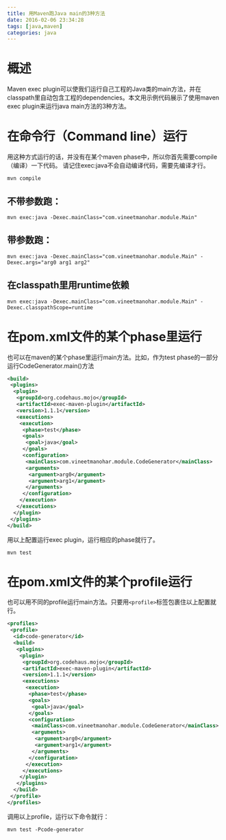 ```yaml
---
title: 用Maven跑Java main的3种方法
date: 2016-02-06 23:34:28
tags: [java,maven]
categories: java
---
```

# 概述
Maven exec plugin可以使我们运行自己工程的Java类的main方法，并在classpath里自动包含工程的dependencies。本文用示例代码展示了使用maven exec plugin来运行java main方法的3种方法。

<!-- more -->

# 在命令行（Command line）运行
用这种方式运行的话，并没有在某个maven phase中，所以你首先需要compile（编译）一下代码。 
请记住exec:java不会自动编译代码，需要先编译才行。
````
mvn compile
````
## 不带参数跑：
````
mvn exec:java -Dexec.mainClass="com.vineetmanohar.module.Main"
````
## 带参数跑：
````
mvn exec:java -Dexec.mainClass="com.vineetmanohar.module.Main" -Dexec.args="arg0 arg1 arg2"
````
## 在classpath里用runtime依赖
````
mvn exec:java -Dexec.mainClass="com.vineetmanohar.module.Main" -Dexec.classpathScope=runtime
````

# 在pom.xml文件的某个phase里运行
也可以在maven的某个phase里运行main方法。比如，作为test phase的一部分运行CodeGenerator.main()方法
````xml
<build>  
 <plugins>  
  <plugin>  
   <groupId>org.codehaus.mojo</groupId>  
   <artifactId>exec-maven-plugin</artifactId>  
   <version>1.1.1</version>  
   <executions>  
    <execution>  
     <phase>test</phase>  
     <goals>  
      <goal>java</goal>  
     </goals>  
     <configuration>  
      <mainClass>com.vineetmanohar.module.CodeGenerator</mainClass>  
      <arguments>  
       <argument>arg0</argument>  
       <argument>arg1</argument>  
      </arguments>  
     </configuration>  
    </execution>  
   </executions>  
  </plugin>  
 </plugins>  
</build>
````
用以上配置运行exec plugin，运行相应的phase就行了。
````
mvn test
````
# 在pom.xml文件的某个profile运行
也可以用不同的profile运行main方法。只要用`<profile>`标签包裹住以上配置就行。
````xml
<profiles>  
 <profile>  
  <id>code-generator</id>  
  <build>  
   <plugins>  
    <plugin>  
     <groupId>org.codehaus.mojo</groupId>  
     <artifactId>exec-maven-plugin</artifactId>  
     <version>1.1.1</version>  
     <executions>  
      <execution>  
       <phase>test</phase>  
       <goals>  
        <goal>java</goal>  
       </goals>  
       <configuration>  
        <mainClass>com.vineetmanohar.module.CodeGenerator</mainClass>  
        <arguments>  
         <argument>arg0</argument>  
         <argument>arg1</argument>  
        </arguments>  
       </configuration>  
      </execution>  
     </executions>  
    </plugin>  
   </plugins>  
  </build>  
 </profile>  
</profiles>
````
调用以上profile，运行以下命令就行：
````
mvn test -Pcode-generator
````